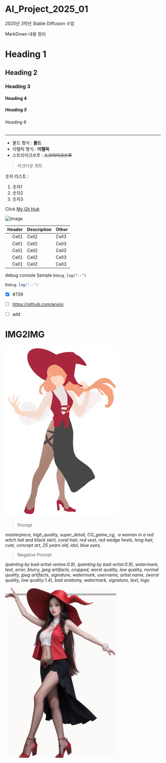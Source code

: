 # AI_Project_2025_01
2025년 3학년 Stable Diffusion 수업

MarkDown 내용 정리

<!-- Heading -->

# Heading 1
## Heading 2
### Heading 3
#### Heading 4
##### Heading 5
###### Heading 6

 <!---Line--->

---

<!-- Text attributes -->

+ 볼드 형식 : **볼드**
+ 이탤릭 형식 : **이탤릭**
+ 스트라이크쓰루 : ~~스크라이크쓰루~~

<!-- Quote -->
> 마크다운 쿼트

<!--Bullet List -- >
아이템 리스트
 *아이템 1
 *아이템 2

 <!--Number List -->
숫자 리스트 :
1. 숫자1
2. 숫자2
3. 숫자3

<!--Link-->

Click [My Git Hub](https://github.com/ansisi/AI_Project_2025_01)

<!--Image-->
![Image](https://avatars.githubusercontent.com/u/127049922?s=400&u=bb4ac9faeff69af98a5a81a8e77ddd023fc8b531&v=4)

<!-- Table-->

|Header|Description|Other|
|--:|:--|:--|
|Cell1|Cell2|Cell3|
|Cell1|Cell2|Cell3|
|Cell1|Cell2|Cell3|
|Cell1|Cell2|Cell3|
|Cell1|Cell2|Cell3|


<!-- Code-->

debug console Sample `Debug_log("--")`

```c#
Debug.log("--")
```

<!-- TodoList -->
- [X] #739
- [ ] https://github.com/ansisi
- [ ] add


 # IMG2IMG
 
 
 ![image](https://raw.githubusercontent.com/ansisi/AI_Project_2025_01/refs/heads/main/Image2Image/RedHat.webp
)
 
 >Prompt
 
 *masterpiece, high_quality, super_detail, CG_game_cg,  a woman in a red witch hat and black skirt, coral hair, red vest, red wedge heels, long hair, cute, concept art, 25 years old, idol, blue eyes,*
 
 >Negative Prompt
 
 *(painting by bad-artist-anime:0.9), (painting by bad-artist:0.9), watermark, text, error, blurry, jpeg artifacts, cropped, worst quality, low quality, normal quality, jpeg artifacts, signature, watermark, username, artist name, (worst quality, low quality:1.4), bad anatomy, watermark, signature, text, logo*
 
 ![image](https://github.com/ansisi/AI_Project_2025_01/blob/main/Image2Image/00154-1278117135.png?raw=true)
 